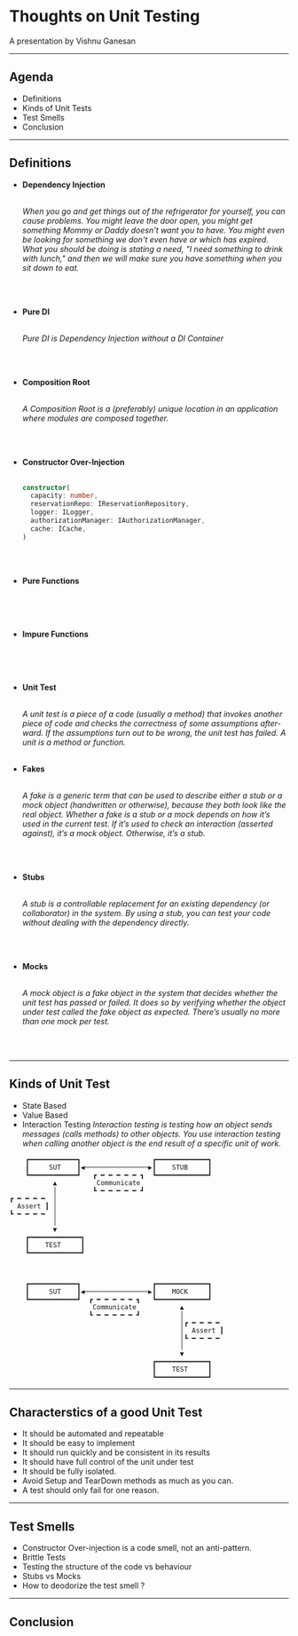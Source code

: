 # Thoughts on Unit Testing

A presentation by Vishnu Ganesan

---

## Agenda

- Definitions
- Kinds of Unit Tests
- Test Smells
- Conclusion

---

## Definitions

- **Dependency Injection**
  <br>
  <br>

  _When you go and get things out of the refrigerator for yourself, you can cause problems. You might leave the door open, you might get something Mommy or Daddy doesn't want you to have. You might even be looking for something we don't even have or which has expired. What you should be doing is stating a need, "I need something to drink with lunch," and then we will make sure you have something when you sit down to eat._

  <br>
  <br>

- **Pure DI**
  <br>
  <br>

  _Pure DI is Dependency Injection without a DI Container_

<br>
<br>

- **Composition Root**
  <br>
  <br>

  _A Composition Root is a (preferably) unique location in an application where modules are composed together._

<br>
<br>

- **Constructor Over-Injection**
  <br>
  <br>

  ```typescript
  constructor(
    capacity: number,
    reservationRepo: IReservationRepository,
    logger: ILogger,
    authorizationManager: IAuthorizationManager,
    cache: ICache,
  )
  ```

  <br>
  <br>

- **Pure Functions**
  <br>
  <br>

  <br>
  <br>

- **Impure Functions**
  <br>
  <br>

  <br>
  <br>

- **Unit Test**
  <br>
  <br>

  _A unit test is a piece of a code (usually a method) that invokes another piece of code and checks the correctness of some assumptions after- ward. If the assumptions turn out to be wrong, the unit test has failed. A unit is a method or function._
  <br>
  <br>

- **Fakes**
  <br>
  <br>

  _A fake is a generic term that can be used to describe either a stub or a mock object (handwritten or otherwise), because they both look like the real object. Whether a fake is a stub or a mock depends on how it’s used in the current test. If it’s used to check an interaction (asserted against), it’s a mock object. Otherwise, it’s a stub._

  <br>
  <br>

- **Stubs**
  <br>
  <br>

  _A stub is a controllable replacement for an existing dependency (or collaborator) in the system. By using a stub, you can test your code without dealing with the dependency directly._

  <br>
  <br>

- **Mocks**
  <br>
  <br>

  _A mock object is a fake object in the system that decides whether the unit test has passed or failed. It does so by verifying whether the object under test called the fake object as expected. There’s usually no more than one mock per test._

  <br>
  <br>

---

## Kinds of Unit Test

- State Based
- Value Based
- Interaction Testing
  _Interaction testing is testing how an object sends messages (calls methods) to other objects. You use interaction testing when calling another object is the end result of a specific unit of work._

```
    ┏━━━━━━━━━━━━┓                  ┏━━━━━━━━━━━━━┓
    ┃     SUT    ┃◀────────────────▶┃    STUB     ┃
    ┗━━━━━━━━━━━━┛   ┏ ━ ━ ━ ━ ━ ┓  ┗━━━━━━━━━━━━━┛
           ▲          Communicate
           │         ┗ ━ ━ ━ ━ ━ ┛
┏ ━ ━ ━ ━  │
  Assert ┃ │
┗ ━ ━ ━ ━  │
           │
           ▼
    ┏━━━━━━━━━━━━━┓
    ┃    TEST     ┃
    ┗━━━━━━━━━━━━━┛



    ┏━━━━━━━━━━━━┓                  ┏━━━━━━━━━━━━━┓
    ┃     SUT    ┃◀────────────────▶┃    MOCK     ┃
    ┗━━━━━━━━━━━━┛  ┏ ━ ━ ━ ━ ━ ┓   ┗━━━━━━━━━━━━━┛
                     Communicate           ▲
                    ┗ ━ ━ ━ ━ ━ ┛          │
                                           │┏ ━ ━ ━ ━
                                           │  Assert ┃
                                           │┗ ━ ━ ━ ━
                                           │
                                           ▼
                                    ┏━━━━━━━━━━━━━┓
                                    ┃    TEST     ┃
                                    ┗━━━━━━━━━━━━━┛
```

---

## Characterstics of a good Unit Test

- It should be automated and repeatable
- It should be easy to implement
- It should run quickly and be consistent in its results
- It should have full control of the unit under test
- It should be fully isolated.
- Avoid Setup and TearDown methods as much as you can.
- A test should only fail for one reason.

---

## Test Smells

- Constructor Over-injection is a code smell, not an anti-pattern.
- Brittle Tests
- Testing the structure of the code vs behaviour
- Stubs vs Mocks
- How to deodorize the test smell ?

---

## Conclusion

```

```
